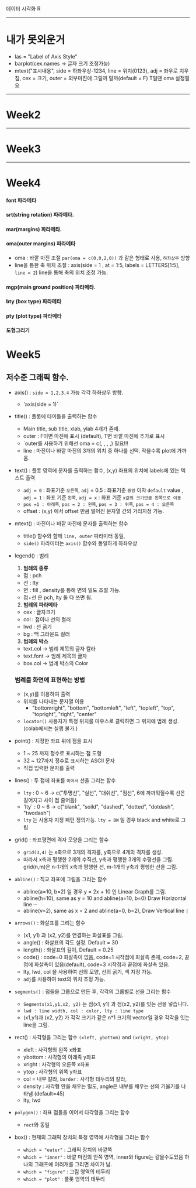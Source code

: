 데이터 시각화 R

--- 
# 내가 못외운거
- las = "Label of Axis Style"
- barplot(cex.names -> 글자 크기 조정가능)
- mtext("표시내용", side = 하좌우상-1234, line = 위치(0123), 
           adj = 좌우로 치우침, cex = 크기, outer = 외부마진에 그릴까 말까(default = F) T일땐 oma 설정필요 

---
# Week2

---
# Week3

---
# Week4
 
#### font 파라메타
#### srt(string rotation) 파라메타.

#### mar(margins) 파라메타.
#### oma(outer margins) 파라메타
- oma : 바깥 마진 조절 `par(oma = c(0,0,2,0))` 과 같은 형태로 사용, `하좌상우` 방향
- line을 통한 축 위치 조절 : axis(side = 1 , at = 1:5, labels = LETTERS[1:5], `line = 2`)  line을 통해 축의 위치 조정 가능.
#### mgp(main ground position) 파라메타.

#### bty (box type) 파라메타
#### pty (plot type) 파라메타
#### 도형그리기

# Week5

## 저수준 그래픽 함수.
- axis()       : `side = 1,2,3,4` 가능 각각 하좌상우 방향.
  - 'axis(side = 1)`
- title()      : 플롯에 타이틀을 출력하는 함수
  -  Main title, sub title, xlab, ylab 4개가 존재.
  -  outer : F이면 마진에 표시 (default), T면 바깥 마진에 추가로 표시
    -  `outer를 사용하기 위해선 oma = c(, , , ,) 필요!!!   
  -  line  : 마진이나 바깥 마진의 3개의 위치 중 하나를 선택. 작을수록 plot에 가까움.
- text()       : 플롯 영역에 문자를 출력하는 함수, (x,y) 좌표의 위치에 labels에 있는 텍스트 출력
  -  `adj = 0` : 좌표기준 `오른쪽`, `adj` = 0.5 : 좌표기준 `중앙` 이자 `default` value , `adj = 1` : 좌표 기준 `왼쪽`, `adj = x` : 좌표 기준 `x값의 크기만큼 왼쪽으로 이동`
  -  `pos =1 : 아래쪽`, `pos = 2 : 왼쪽`, `pos = 3 : 위쪽`, `pos = 4 : 오른쪽`
  -  offset : (x,y) 에서 offset 만큼 떨어진 문자열 간의 거리지정 가능.
- mtext()      : 마진이나 바깥 마진에 문자를 출력하는 함수
  - title() 함수와 함께 `line, outer` 파라미터 동일,
  - `side()` 파라미터는 `axis()` 함수와 동일하게 하좌우상
- legend()     : 범례
  1. <b> 범례의 종류 </b>
    - 점 : pch
    - 선 : lty
    - 면 : fill , density를 통해 면의 밀도 조절 가능.
    - 점+선 은 pch, lty 둘 다 쓰면 됨.

  2. <b> 범례의 파라메타 </b>
    - cex : 글자크기
    - col : 점이나 선의 컬러
    - lwd : 선 굵기
    - bg  : 백 그라운드 컬러
  
  3. <b> 범례의 박스 </b>
    - text.col  -> 범례 제목의 글자 칼라 
    - text.font -> 범례 제목의 글자 
    - box.col   -> 범례 박스의 Color

  ### 범례를 화면에 표현하는 방법
    - (x,y)를 이용하여 출력
    - 위치를 나타내는 문자열 이용
       - "bottomright", "bottom", "bottomleft", "left", "topleft", "top", "topright", "right", "center"
    - `locator()` 사용자가 특정 위치를 마우스로 클릭하면 그 위치에 범례 생성.  (colab에서는 실행 불가.)

- point()      : 지정한 좌표 위에 점을 표시
  - 1 ~ 25 까지 정수로 표시하는 점 도형
  - 32 ~ 127까지 정수로 표시하는 ASCII 문자
  - 직접 입력한 문자를 출력 
- lines()      : 두 점에 좌표를 `이어서` 선을 그리는 함수
  - `lty` : 0 ~ 6 -> c("투명선", "실선", "대쉬선", "점선", 6에 까까워질수록 선은 길어지고 사이 점 줄어듬)
  - 'lty` : 0 ~ 6 -> c("blank", "soild", "dashed", "dotted", "dotdash", "twodash")
  -  `lty` 는 사용자 지정 패턴 정의가능. `lty = BW` 일 경우 black and white로 그림 
- grid()       : 좌표평면에 격자 모양을 그리는 함수
  - `grid(3,4)` 는 x축으로 3개의 격자를, y축으로 4개의 격자를 생성.
  -  따라서 x축과 평행한 2개의 수직선, y축과 평행한 3개의 수평선을 그림.  grid(n,m)은 n-1개의 x축과 평행한 선, m-1개의 y축과 평행한 선을 그림.
- `abline()`    : 직교 좌표에 그림을 그리는 함수
  - abline(a=10, b=2) 일 경우 y = 2x + 10 인 Linear Graph를 그림.
  - abline(h=10), same as y = 10 and abline(a=10, b=0) Draw Horizontal line `ㅡ` 
  - abline(v=2), same as x = 2 and abline(a=0, b=2), Draw Vertical line `|`
- `arrows()`     : 화살표를 그리는 함수
  - (x1, y1) 과 (x2, y2)를 연결하는 화살표를 그림.
  - angle()  : 화살표의 각도 설정. Default = 30
  - length() : 화살표의 길이, Default = 0.25
  - code()   : code=0 화살촉이 없음, code=1 시작점에 화살촉 존재, code=2, 끝점에 화살촉이 있음(default), code=3 시작점과 끝점에 화살촉 있음.
  - lty, lwd, col 을 사용하여 선의 모양, 선의 굵기, 색 지정 가능.  
  - `adj`를 사용하여 text의 위치 조정 가능.
- `segments()`   : 점들을 그룹으로 만든 후, 각각의 그룹별로 선을 그리는 함수
  - `Segments(x1,y1,x2, y2)` 는 점(x1, y1) 과 점(x2, y2)를 잇는 선을 넣습니다.
  - `lwd : line width, col : color, lty : line type`
  - (x1,y1)과 (x2, y2) 가 각각 크기가 같은 n*1 크기의 vector일 경우 각각을 잇는 line을 그림.
- rect()       : 사각형을 그리는 함수 `(xleft, ybottom)` and `(xright, ytop)`
  - xleft : 사각형의 왼쪽 x좌표
  - ybottom : 사각형의 아래족 y좌표
  - xright : 사각형의 오른쪽 x좌표
  - ytop : 사각형의 위쪽 y좌표 
  - col = 내부 칼라, `border` : 사각형 테두리의 칼라, 
  - density : 사각형 안을 채우는 밀도, angle은 내부를 채우는 선의 기울기를 나타냄 (default=45)
  - lty, lwd
- `polygon()`    : 좌표 점들을 이어서 다각형을 그리는 함수
  - `rect`와 동일 
- box()        : 현재의 그래픽 장치의 특정 영역에 사각형을 그리는 함수
  - `which = "outer"` : 그래픽 장치의 바깥쪽 
  - `which = "inner"` : 바깥 마진의 안쪽 영역, inner와 figure는 같을수도있음 하나의 그래프에 여러개를 그리면 차이가 남.
  - `which = "figure"` : 그림 영역의 테두리 
  - `which = "plot"` : 플롯 영역의 테두리


